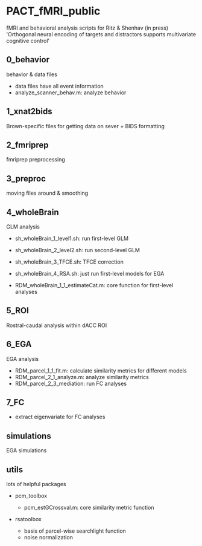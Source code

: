 # PACT_fMRI_public
 fMRI and behavioral analysis scripts for Ritz & Shenhav (in press) 'Orthogonal neural encoding of targets and distractors supports multivariate cognitive control'


## 0_behavior

behavior & data files
- data files have all event information 
- analyze_scanner_behav.m: analyze behavior


## 1_xnat2bids

Brown-specific files for getting data on sever + BIDS formatting


## 2_fmriprep

fmriprep preprocessing


## 3_preproc

moving files around & smoothing


## 4_wholeBrain

GLM analysis

- sh_wholeBrain_1_level1.sh: run first-level GLM
- sh_wholeBrain_2_level2.sh: run second-level GLM
- sh_wholeBrain_3_TFCE.sh: TFCE correction
- sh_wholeBrain_4_RSA.sh: just run first-level models for EGA 

- RDM_wholeBrain_1_1_estimateCat.m: core function for first-level analyses


## 5_ROI

Rostral-caudal analysis within dACC ROI


## 6_EGA

EGA analysis

- RDM_parcel_1_1_fit.m: calculate similarity metrics for different models
- RDM_parcel_2_1_analyze.m: analyze similarity metrics
- RDM_parcel_2_3_mediation: run FC analyses


## 7_FC

- extract eigenvariate for FC analyses


## simulations

EGA simulations



## utils

lots of helpful packages

- pcm_toolbox
	- pcm_estGCrossval.m: core similarity metric function

- rsatoolbox
	- basis of parcel-wise searchlight function
	- noise normalization